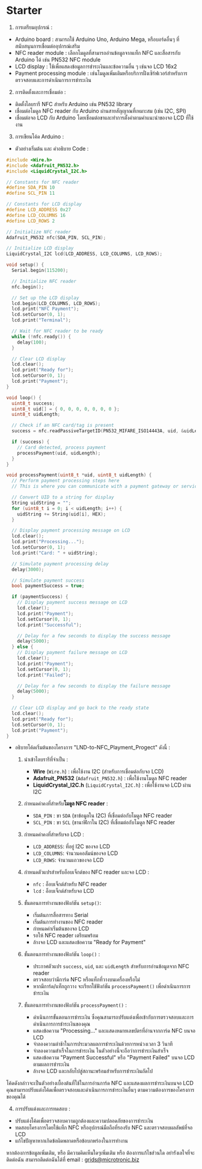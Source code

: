 # Starter

1. การเตรียมอุปกรณ์ :

- Arduino board : สามารถใช้ Arduino Uno, Arduino Mega, หรือบอร์ดอื่นๆ ที่สนับสนุนการเชื่อมต่ออุปกรณ์เสริม
- NFC reader module : เลือกโมดูลที่สามารถอ่านข้อมูลจากแท็ก NFC และสื่อสารกับ Arduino ได้ เช่น PN532 NFC module
- LCD display : ใช้เพื่อแสดงข้อมูลการชำระเงินและข้อความอื่น ๆ เช่นจอ LCD 16x2
- Payment processing module : เช่นโมดูลเพิ่มเติมหรือบริการฝั่งเซิร์ฟเวอร์สำหรับการตรวจสอบและการดำเนินการการชำระเงิน

2. การติดตั้งและการเชื่อมต่อ :

- ติดตั้งไลบรารี NFC สำหรับ Arduino เช่น PN532 library
- เชื่อมต่อโมดูล NFC reader กับ Arduino ผ่านสายสัญญาณที่เหมาะสม (เช่น I2C, SPI)
- เชื่อมต่อจอ LCD กับ Arduino โดยเชื่อมต่อขาและทำการตั้งค่าตามคำแนะนำของจอ LCD ที่ใช้งาน

3. การเขียนโค้ด Arduino :

- ตัวอย่างเริ่มต้น และ คำอธิบาย Code :

~~~cpp
#include <Wire.h>
#include <Adafruit_PN532.h>
#include <LiquidCrystal_I2C.h>

// Constants for NFC reader
#define SDA_PIN 10
#define SCL_PIN 11

// Constants for LCD display
#define LCD_ADDRESS 0x27
#define LCD_COLUMNS 16
#define LCD_ROWS 2

// Initialize NFC reader
Adafruit_PN532 nfc(SDA_PIN, SCL_PIN);

// Initialize LCD display
LiquidCrystal_I2C lcd(LCD_ADDRESS, LCD_COLUMNS, LCD_ROWS);

void setup() {
  Serial.begin(115200);

  // Initialize NFC reader
  nfc.begin();

  // Set up the LCD display
  lcd.begin(LCD_COLUMNS, LCD_ROWS);
  lcd.print("NFC Payment");
  lcd.setCursor(0, 1);
  lcd.print("Terminal");

  // Wait for NFC reader to be ready
  while (!nfc.ready()) {
    delay(100);
  }

  // Clear LCD display
  lcd.clear();
  lcd.print("Ready for");
  lcd.setCursor(0, 1);
  lcd.print("Payment");
}

void loop() {
  uint8_t success;
  uint8_t uid[] = { 0, 0, 0, 0, 0, 0, 0 };
  uint8_t uidLength;

  // Check if an NFC card/tag is present
  success = nfc.readPassiveTargetID(PN532_MIFARE_ISO14443A, uid, &uidLength);

  if (success) {
    // Card detected, process payment
    processPayment(uid, uidLength);
  }
}

void processPayment(uint8_t *uid, uint8_t uidLength) {
  // Perform payment processing steps here
  // This is where you can communicate with a payment gateway or service

  // Convert UID to a string for display
  String uidString = "";
  for (uint8_t i = 0; i < uidLength; i++) {
    uidString += String(uid[i], HEX);
  }

  // Display payment processing message on LCD
  lcd.clear();
  lcd.print("Processing...");
  lcd.setCursor(0, 1);
  lcd.print("Card: " + uidString);

  // Simulate payment processing delay
  delay(3000);

  // Simulate payment success
  bool paymentSuccess = true;

  if (paymentSuccess) {
    // Display payment success message on LCD
    lcd.clear();
    lcd.print("Payment");
    lcd.setCursor(0, 1);
    lcd.print("Successful");

    // Delay for a few seconds to display the success message
    delay(5000);
  } else {
    // Display payment failure message on LCD
    lcd.clear();
    lcd.print("Payment");
    lcd.setCursor(0, 1);
    lcd.print("Failed");

    // Delay for a few seconds to display the failure message
    delay(5000);
  }

  // Clear LCD display and go back to the ready state
  lcd.clear();
  lcd.print("Ready for");
  lcd.setCursor(0, 1);
  lcd.print("Payment");
}
~~~

- อธิบายโค้ดเริ่มต้นของโครงการ "LND-to-NFC_Playment_Progect" ดังนี้ :

    1. นำเข้าไลบรารีที่จำเป็น :

        - **Wire** (`Wire.h`) : เพื่อใช้งาน I2C (สำหรับการเชื่อมต่อกับจอ LCD)
        - **Adafruit_PN532** (`Adafruit_PN532.h`) : เพื่อใช้งานโมดูล NFC reader
        - **LiquidCrystal_I2C.h** (`LiquidCrystal_I2C.h`) : เพื่อใช้งานจอ LCD ผ่าน I2C

    2. กำหนดค่าคงที่สำหรับ**โมดูล NFC reader** :

        - `SDA_PIN` : ขา `SDA` (ขาข้อมูลใน I2C) ที่เชื่อมต่อกับโมดูล NFC reader
        - `SCL_PIN` : ขา `SCL` (ขานาฬิกาใน I2C) ที่เชื่อมต่อกับโมดูล NFC reader

    3. กำหนดค่าคงที่สำหรับจอ LCD :

        - `LCD_ADDRESS`: ที่อยู่ I2C ของจอ LCD
        - `LCD_COLUMNS`: จำนวนคอลัมน์ของจอ LCD
        - `LCD_ROWS`: จำนวนแถวของจอ LCD

    4. กำหนดตัวแปรสำหรับอ็อบเจ็กต์ของ NFC reader และจอ LCD :

        - `nfc` : อ็อบเจ็กต์สำหรับ NFC reader
        - `lcd` : อ็อบเจ็กต์สำหรับจอ LCD

    5. ขั้นตอนการทำงานของฟังก์ชัน `setup()`:

        - เริ่มต้นการสื่อสารทาง Serial
        - เริ่มต้นการทำงานของ NFC reader
        - กำหนดค่าเริ่มต้นของจอ LCD
        - รอให้ NFC reader เตรียมพร้อม
        - ล้างจอ LCD และแสดงข้อความ "Ready for Payment"

    6. ขั้นตอนการทำงานของฟังก์ชัน `loop()` :

        - ประกาศตัวแปร `success`, `uid`, และ `uidLength` สำหรับการอ่านข้อมูลจาก NFC reader
        - ตรวจสอบว่ามีการ์ด NFC หรือแท็กที่วางบนเครื่องหรือไม่
        - หากมีการ์ด/แท็กถูกวาง จะเรียกใช้ฟังก์ชัน `processPayment()` เพื่อดำเนินการการชำระเงิน

    7. ขั้นตอนการทำงานของฟังก์ชัน `processPayment()` :

        - ดำเนินการขั้นตอนการชำระเงิน ซึ่งคุณสามารถปรับแต่งเพื่อเข้ากับการตรวจสอบและการดำเนินการการชำระเงินของคุณ
        - แสดงข้อความ "Processing..." และแสดงหมายเลขบัตรที่อ่านจากการ์ด NFC บนจอ LCD
        - จำลองความล่าช้าในการประมวลผลการชำระเงินด้วยการหน่วงเวลา 3 วินาที
        - จำลองความสำเร็จในการชำระเงิน ในตัวอย่างนี้จะถือว่าการชำระเงินสำเร็จ
        - แสดงข้อความ "Payment Successful" หรือ "Payment Failed" บนจอ LCD ตามผลการชำระเงิน
        - ล้างจอ LCD และกลับไปสู่สถานะพร้อมสำหรับการชำระเงินถัดไป

โค้ดดังกล่าวจะเป็นตัวอย่างเบื้องต้นที่ใช้ในการอ่านการ์ด NFC และแสดงผลการชำระเงินบนจอ LCD คุณสามารถปรับแต่งโค้ดเพื่อตรวจสอบและดำเนินการการชำระเงินอื่นๆ ตามความต้องการของโครงการของคุณได้

4. การปรับแต่งและการทดสอบ :

- ปรับแต่งโค้ดเพื่อตรวจสอบความถูกต้องและความปลอดภัยของการชำระเงิน
- ทดสอบโครงการโดยใช้แท็ก NFC หรืออุปกรณ์มือถือที่รองรับ NFC และตรวจสอบผลลัพธ์ที่จอ LCD
- แก้ไขปัญหาหากเกิดข้อผิดพลาดหรือข้อบกพร่องในการทำงาน

หากต้องการข้อมูลเพิ่มเติม, หรือ มีความคิดเห็นใดๆเพิ่มเติม หรือ ต้องการแก้ไขส่วนใด อย่ารังเลใจที่จะติดต่อฉัน 
สามารถติดต่อฉันได้ที่ email : grids@microtronic.biz
